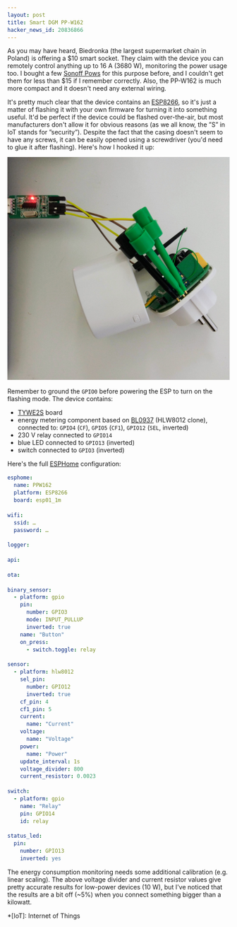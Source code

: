 ```yaml
---
layout: post
title: Smart DGM PP-W162
hacker_news_id: 20836866
---
```


As you may have heard, Biedronka (the largest supermarket chain in
Poland) is offering a $10 smart socket. They claim with the device you
can remotely control anything up to 16 A (3680 W), monitoring the
power usage too. I bought a few [Sonoff
Pows](https://www.itead.cc/sonoff-pow.html) for this purpose before,
and I couldn't get them for less than $15 if I remember
correctly. Also, the PP-W162 is much more compact and it doesn't need
any external wiring.

It's pretty much clear that the device contains an
[ESP8266](https://en.wikipedia.org/wiki/ESP8266), so it's just a
matter of flashing it with your own firmware for turning it into
something useful. It'd be perfect if the device could be flashed
over-the-air, but most manufacturers don't allow it for obvious
reasons (as we all know, the ”S” in IoT stands for
”security”). Despite the fact that the casing doesn't seem to have any
screws, it can be easily opened using a screwdriver (you'd need to
glue it after flashing). Here's how I hooked it up:

![Flashing Smart DGM PP-W162](/i/IMG_20190829_095217.jpg)

Remember to ground the `GPIO0` before powering the ESP to turn on
the flashing mode. The device contains:

- [TYWE2S](https://docs.tuya.com/en/hardware/WiFi-module/wifi-e2s-module.html)
  board
- energy metering component based on
  [BL0937](http://www.belling.com.cn/en/product_info.html?id=138)
  (HLW8012 clone), connected to: `GPIO4` (`CF`), `GPIO5` (`CF1`), `GPIO12` (`SEL`, inverted)
- 230 V relay connected to `GPIO14`
- blue LED connected to `GPIO13` (inverted)
- switch connected to `GPIO3` (inverted)

Here's the full [ESPHome](https://esphome.io/) configuration:

~~~ yaml
esphome:
  name: PPW162
  platform: ESP8266
  board: esp01_1m

wifi:
  ssid: …
  password: …

logger:

api:

ota:

binary_sensor:
  - platform: gpio
    pin:
      number: GPIO3
      mode: INPUT_PULLUP
      inverted: true
    name: "Button"
    on_press:
      - switch.toggle: relay

sensor:
  - platform: hlw8012
    sel_pin:
      number: GPIO12
      inverted: true
    cf_pin: 4
    cf1_pin: 5
    current:
      name: "Current"
    voltage:
      name: "Voltage"
    power:
      name: "Power"
    update_interval: 1s
    voltage_divider: 800
    current_resistor: 0.0023

switch:
  - platform: gpio
    name: "Relay"
    pin: GPIO14
    id: relay

status_led:
  pin:
    number: GPIO13
    inverted: yes
~~~

The energy consumption monitoring needs some additional calibration
(e.g. linear scaling). The above voltage divider and current resistor
values give pretty accurate results for low-power devices (10 W), but
I've noticed that the results are a bit off (~5%) when you connect
something bigger than a kilowatt.

*[IoT]: Internet of Things
